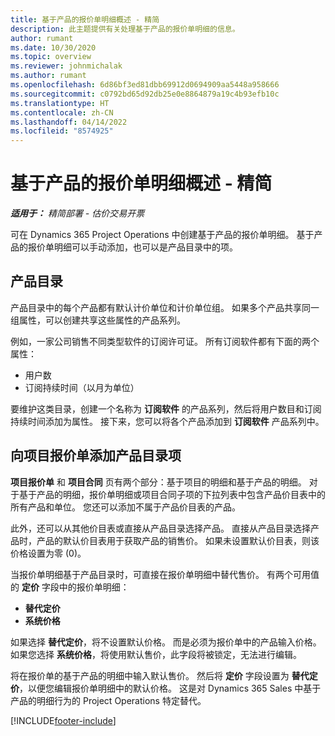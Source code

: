 ```yaml
---
title: 基于产品的报价单明细概述 - 精简
description: 此主题提供有关处理基于产品的报价单明细的信息。
author: rumant
ms.date: 10/30/2020
ms.topic: overview
ms.reviewer: johnmichalak
ms.author: rumant
ms.openlocfilehash: 6d86bf3ed81dbb69912d0694909aa5448a958666
ms.sourcegitcommit: c0792bd65d92db25e0e8864879a19c4b93efb10c
ms.translationtype: HT
ms.contentlocale: zh-CN
ms.lasthandoff: 04/14/2022
ms.locfileid: "8574925"
---
```

# <a name="product-based-quote-lines-overview---lite"></a>基于产品的报价单明细概述 - 精简

_**适用于：** 精简部署 - 估价交易开票_

可在 Dynamics 365 Project Operations 中创建基于产品的报价单明细。 基于产品的报价单明细可以手动添加，也可以是产品目录中的项。

## <a name="product-catalog"></a>产品目录

产品目录中的每个产品都有默认计价单位和计价单位组。 如果多个产品共享同一组属性，可以创建共享这些属性的产品系列。 

例如，一家公司销售不同类型软件的订阅许可证。 所有订阅软件都有下面的两个属性：

- 用户数
- 订阅持续时间（以月为单位）

要维护这类目录，创建一个名称为 **订阅软件** 的产品系列，然后将用户数目和订阅持续时间添加为属性。 接下来，您可以将各个产品添加到 **订阅软件** 产品系列中。

## <a name="add-product-catalog-items-to-a-project-quote"></a>向项目报价单添加产品目录项

**项目报价单** 和 **项目合同** 页有两个部分：基于项目的明细和基于产品的明细。 对于基于产品的明细，报价单明细或项目合同子项的下拉列表中包含产品价目表中的所有产品和单位。 您还可以添加不属于产品价目表的产品。

此外，还可以从其他价目表或直接从产品目录选择产品。 直接从产品目录选择产品时，产品的默认价目表用于获取产品的销售价。 如果未设置默认价目表，则该价格设置为零 (0)。

当报价单明细基于产品目录时，可直接在报价单明细中替代售价。 有两个可用值的 **定价** 字段中的报价单明细：

- **替代定价**
- **系统价格**

如果选择 **替代定价**，将不设置默认价格。 而是必须为报价单中的产品输入价格。 如果您选择 **系统价格**，将使用默认售价，此字段将被锁定，无法进行编辑。

将在报价单的基于产品的明细中输入默认售价。 然后将 **定价** 字段设置为 **替代定价**，以便您编辑报价单明细中的默认价格。 这是对 Dynamics 365 Sales 中基于产品的明细行为的 Project Operations 特定替代。


[!INCLUDE[footer-include](../../includes/footer-banner.md)]